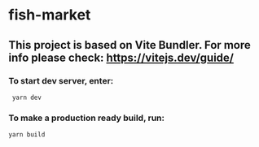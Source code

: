 # fish-market

## This project is based on Vite Bundler. For more info please check: https://vitejs.dev/guide/

### To start dev server, enter:

` yarn dev`

### To make a production ready build, run:

`yarn build`
